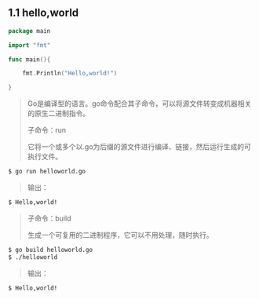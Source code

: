 ## 1.1 hello,world

```go
package main

import "fmt"

func main(){

    fmt.Println("Hello,world!")

}
```

> Go是编译型的语言。go命令配合其子命令，可以将源文件转变成机器相关的原生二进制指令。
>
> 子命令：run
>
> 它将一个或多个以.go为后缀的源文件进行编译、链接，然后运行生成的可执行文件。

```bash
$ go run helloworld.go
```

> 输出：

```bash
$ Hello,world!
```

> 子命令：build
>
> 生成一个可复用的二进制程序，它可以不用处理，随时执行。

```bash
$ go build helloworld.go
$ ./helloworld
```

> 输出：

```bash
$ Hello,world!
```





